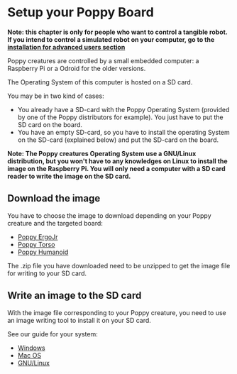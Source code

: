 # Setup your Poppy Board

**Note: this chapter is only for people who want to control a tangible robot. If you intend to control a simulated robot on your computer, go to the [installation for advanced users section](../07-installation-for-advanced-users/01-install-poppy-softwares.md)**

Poppy creatures are controlled by a small embedded computer: a Raspberry Pi or a Odroid for the older versions.

The Operating System of this computer is hosted on a SD card.

You may be in two kind of cases:
- You already have a SD-card with the Poppy Operating System (provided by one of the Poppy distributors for example). You just have to put the SD card on the board.  
- You have an empty SD-card, so you have to install the operating System on the SD-card (explained below) and put the SD-card on the board.

**Note: The Poppy creatures Operating System use a GNU/Linux distribution, but you won't have to any knowledges on Linux to install the image on the Raspberry Pi.
You will only need a computer with a SD card reader to write the image on the SD card.**

## Download the image

<!-- TODO: AJouter lien images (et les uploader aussi) -->
You have to choose the image to download depending on your Poppy creature and the targeted board:

* [Poppy ErgoJr](https://github.com/poppy-project/poppy-ergo-jr/releases)
* [Poppy Torso](#TODO)
* [Poppy Humanoid](#TODO)

The .zip file you have downloaded need to be unzipped to get the image file for writing to your SD card.

## Write an image to the SD card

With the image file corresponding to your Poppy creature, you need to use an image writing tool to install it on your SD card.

See our guide for your system:

- [Windows](02-windows.md)
- [Mac OS](03-macos.md)
- [GNU/Linux](04-linux.md)

